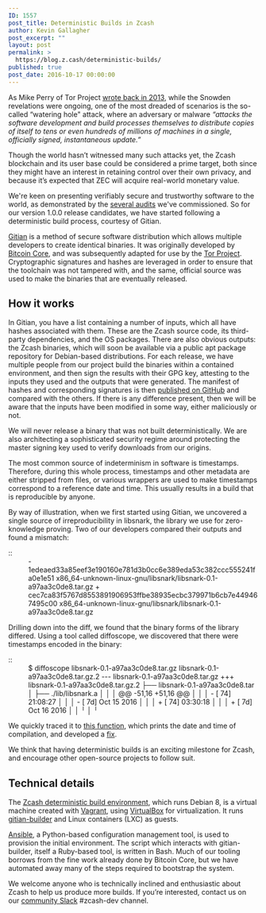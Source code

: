 ```yaml
---
ID: 1557
post_title: Deterministic Builds in Zcash
author: Kevin Gallagher
post_excerpt: ""
layout: post
permalink: >
  https://blog.z.cash/deterministic-builds/
published: true
post_date: 2016-10-17 00:00:00
---
```

<p>As Mike Perry of Tor Project <a class="reference external" href="https://blog.torproject.org/blog/deterministic-builds-part-one-cyberwar-and-global-compromise">wrote back in 2013</a>, while the Snowden revelations were ongoing, one of the most dreaded of scenarios is the so-called “watering hole" attack, where an adversary or malware <em>“attacks the software development and build processes themselves to distribute copies of itself to tens or even hundreds of millions of machines in a single, officially signed, instantaneous update.”</em></p>
<p>Though the world hasn’t witnessed many such attacks yet, the Zcash blockchain and its user base could be considered a prime target, both since they might have an interest in retaining control over their own privacy, and because it’s expected that ZEC will acquire real-world monetary value.</p>
<p>We're keen on presenting verifiably secure and trustworthy software to the world, as demonstrated by the <a class="reference external" href="/auditing-zcash/">several audits</a> we've commissioned. So for our version 1.0.0 release candidates, we have started following a deterministic build process, courtesy of Gitian.</p>
<p><a class="reference external" href="https://gitian.org/">Gitian</a> is a method of secure software distribution which allows multiple developers to create identical binaries. It was originally developed by <a class="reference external" href="https://bitcoin.org/en/">Bitcoin Core</a>, and was subsequently adapted for use by the <a class="reference external" href="https://www.torproject.org/">Tor Project</a>. Cryptographic signatures and hashes are leveraged in order to ensure that the toolchain was not tampered with, and the same, official source was used to make the binaries that are eventually released.</p>

<h2>How it works</h2>
<p>In Gitian, you have a list containing a number of inputs, which all have hashes associated with them. These are the Zcash source code, its third-party dependencies, and the OS packages. There are also obvious outputs: the Zcash binaries, which will soon be available via a public apt package repository for Debian-based distributions. For each release, we have multiple people from our project build the binaries within a contained environment, and then sign the results with their GPG key, attesting to the inputs they used and the outputs that were generated. The manifest of hashes and corresponding signatures is then <a class="reference external" href="https://github.com/zcash/gitian.sigs">published on GitHub</a> and compared with the others. If there is any difference present, then we will be aware that the inputs have been modified in some way, either maliciously or not.</p>
<p>We will never release a binary that was not built deterministically. We are also architecting a sophisticated security regime around protecting the master signing key used to verify downloads from our origins.</p>
<p>The most common source of indeterminism in software is timestamps. Therefore, during this whole process, timestamps and other metadata are either stripped from files, or various wrappers are used to make timestamps correspond to a reference date and time. This usually results in a build that is reproducible by anyone.</p>
<p>By way of illustration, when we first started using Gitian, we uncovered a single source of irreproducibility in libsnark, the library we use for zero-knowledge proving. Two of our developers compared their outputs and found a mismatch:</p>
<dl class="docutils"><dt>::</dt>
<dd>-    1edeaed33a85eef3e190160e781d3b0cc6e389eda53c382ccc555241fa0e1e51  x86_64-unknown-linux-gnu/libsnark/libsnark-0.1-a97aa3c0de8.tar.gz
+    cec7ca83f5767d8553891906953ffbe38935ecbc379971b6cb7e449467495c00  x86_64-unknown-linux-gnu/libsnark/libsnark-0.1-a97aa3c0de8.tar.gz</dd>
</dl><p>Drilling down into the diff, we found that the binary forms of the library differed. Using a tool called diffoscope, we discovered that there were timestamps encoded in the binary:</p>
<dl class="docutils"><dt>::</dt>
<dd>$ diffoscope libsnark-0.1-a97aa3c0de8.tar.gz libsnark-0.1-a97aa3c0de8.tar.gz.2
--- libsnark-0.1-a97aa3c0de8.tar.gz
+++ libsnark-0.1-a97aa3c0de8.tar.gz.2
├── libsnark-0.1-a97aa3c0de8.tar
│   ├── ./lib/libsnark.a
│   │   │ @@ -51,16 +51,16 @@
│   │   │ -  [    74]  21:08:27
│   │   │ -  [    7d]  Oct 15 2016
│   │   │ +  [    74]  03:30:18
│   │   │ +  [    7d]  Oct 16 2016
│   │   ╵
│   ╵</dd>
</dl><p>We quickly traced it to <a class="reference external" href="https://github.com/scipr-lab/libsnark/blob/master/src/common/profiling.cpp#L346-L351">this function</a>, which prints the date and time of compilation, and developed a <a class="reference external" href="https://github.com/zcash/libsnark/pull/7">fix</a>.</p>
<p>We think that having deterministic builds is an exciting milestone for Zcash, and encourage other open-source projects to follow suit.</p>

<h2>Technical details</h2>
<p>The <a class="reference external" href="https://github.com/zcash/zcash-gitian">Zcash deterministic build environment</a>, which runs Debian 8, is a virtual machine created with <a class="reference external" href="https://www.vagrantup.com/">Vagrant</a>, using <a class="reference external" href="https://www.virtualbox.org/">VirtualBox</a> for virtualization. It runs <a class="reference external" href="https://github.com/devrandom/gitian-builder">gitian-builder</a> and Linux containers (LXC) as guests.</p>
<p><a class="reference external" href="https://docs.ansible.com/ansible/index.html">Ansible</a>, a Python-based configuration management tool, is used to provision the initial environment. The script which interacts with gitian-builder, itself a Ruby-based tool, is written in Bash. Much of our tooling borrows from the fine work already done by Bitcoin Core, but we have automated away many of the steps required to bootstrap the system.</p>
<p>We welcome anyone who is technically inclined and enthusiastic about Zcash to help us produce more builds. If you’re interested, contact us on our <a class="reference external" href="https://inviteme.z.cash/">community Slack</a> #zcash-dev channel.</p>